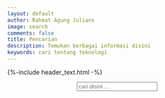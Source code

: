```yaml
---
layout: default
author: Rahmat Agung Julians
image: search
comments: false
title: Pencarian
description: Temukan berbagai informasi disini
keywords: cari tentang teknologi
---
```


{%-include header_text.html -%}

<div class="row mb__2">
  <div class="col__sm__12 text__muted small">
    <center>
      <input type="text" id="search__input" class="search__form" placeholder="cari disini ..." />
    </center>
    <div class="results__container">
      <div id="results__container"></div>
    </div>
  </div>
</div>

<script>
  SimpleJekyllSearch({
    searchInput: document.getElementById('search__input'),
    resultsContainer: document.getElementById('results__container'),
    json: '{{ site.baseurl }}/api/postingan.json',
    searchResultTemplate: '<a href="{url}?query={query}" title="{desc}" class="result__list"><div class="row mb__2 post__list"><div class="col__sm__9">{title}</div></div></a>',
    noResultsText: 'Hasil tidak ditemukan',
    limit: 10,
    fuzzy: false,
    exclude: []
  });
</script>
